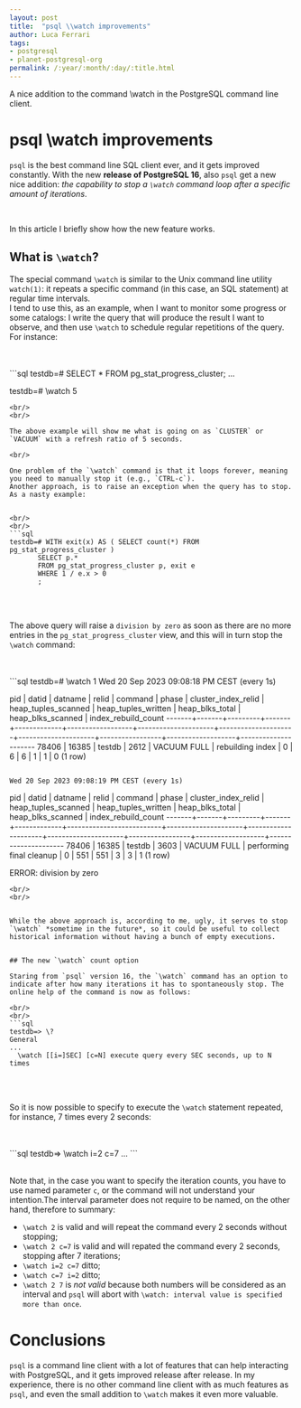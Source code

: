 ```yaml
---
layout: post
title:  "psql \\watch improvements"
author: Luca Ferrari
tags:
- postgresql
- planet-postgresql-org
permalink: /:year/:month/:day/:title.html
---
```

A nice addition to the command \watch in the PostgreSQL command line client.

# psql \watch improvements

`psql` is the best command line SQL client ever, and it gets improved constantly. With the new **release of PostgreSQL 16**, also `psql` get a new nice addition: *the capability to stop a `\watch` command loop after a specific amount of iterations*.

<br/>

In this article I briefly show how the new feature works.

## What is `\watch`?

The special command `\watch` is similar to the Unix command line utility `watch(1)`: it repeats a specific command (in this case, an SQL statement) at regular time intervals.
<br/>
I tend to use this, as an example, when I want to monitor some progress or some catalogs: I write the query that will produce the result I want to observe, and then use `\watch` to schedule regular repetitions of the query. For instance:

<br/>
<br/>
```sql
testdb=# SELECT * FROM pg_stat_progress_cluster;
...

testdb=# \watch 5
```
<br/>
<br/>

The above example will show me what is going on as `CLUSTER` or `VACUUM` with a refresh ratio of 5 seconds.

<br/>

One problem of the `\watch` command is that it loops forever, meaning you need to manually stop it (e.g., `CTRL-c`).
Another approach, is to raise an exception when the query has to stop. As a nasty example:


<br/>
<br/>
```sql
testdb=# WITH exit(x) AS ( SELECT count(*) FROM pg_stat_progress_cluster )
	   SELECT p.*
	   FROM pg_stat_progress_cluster p, exit e
	   WHERE 1 / e.x > 0
	   ;

```
<br/>
<br/>


The above query will raise a `division by zero` as soon as there are no more entries in the `pg_stat_progress_cluster` view, and this will in turn stop the `\watch` command:


<br/>
<br/>
```sql
testdb=# \watch 1
                                                                          Wed 20 Sep 2023 09:08:18 PM CEST (every 1s)

  pid  | datid | datname | relid |   command   |      phase       | cluster_index_relid | heap_tuples_scanned | heap_tuples_written | heap_blks_total | heap_blks_scanned | index_rebuild_count
-------+-------+---------+-------+-------------+------------------+---------------------+---------------------+---------------------+-----------------+-------------------+---------------------
 78406 | 16385 | testdb  |  2612 | VACUUM FULL | rebuilding index |                   0 |                   6 |                   6 |               1 |                 1 |                   0
(1 row)

                                                                              Wed 20 Sep 2023 09:08:19 PM CEST (every 1s)

  pid  | datid | datname | relid |   command   |          phase           | cluster_index_relid | heap_tuples_scanned | heap_tuples_written | heap_blks_total | heap_blks_scanned | index_rebuild_count
-------+-------+---------+-------+-------------+--------------------------+---------------------+---------------------+---------------------+-----------------+-------------------+---------------------
 78406 | 16385 | testdb  |  3603 | VACUUM FULL | performing final cleanup |                   0 |                 551 |                 551 |               3 |                 3 |                   1
(1 row)

ERROR:  division by zero


```
<br/>
<br/>


While the above approach is, according to me, ugly, it serves to stop `\watch` *sometime in the future*, so it could be useful to collect historical information without having a bunch of empty executions.


## The new `\watch` count option

Staring from `psql` version 16, the `\watch` command has an option to indicate after how many iterations it has to spontaneously stop. The online help of the command is now as follows:

<br/>
<br/>
```sql
testdb=> \?
General
...
  \watch [[i=]SEC] [c=N] execute query every SEC seconds, up to N times

```
<br/>
<br/>

So it is now possible to specify to execute the `\watch` statement repeated, for instance, 7 times every 2 seconds:

<br/>
<br/>
```sql
testdb=> \watch i=2 c=7
...
```
<br/>
<br/>

Note that, in the case you want to specify the iteration counts, you have to use named parameter `c`, or the command will not understand your intention.The interval parameter does not require to be named, on the other hand, therefore to summary:
- `\watch 2` is valid and will repeat the command every 2 seconds without stopping;
- `\watch 2 c=7` is valid and will repated the command every 2 seconds, stopping after 7 iterations;
- `\watch i=2 c=7` ditto;
- `\watch c=7 i=2` ditto;
- `\watch 2 7` is *not valid* because both numbers will be considered as an interval and `psql` will abort with `\watch: interval value is specified more than once`.




# Conclusions

`psql` is a command line client with a lot of features that can help interacting with PostgreSQL, and it gets improved release after release. In my experience, there is no other command line client with as much features as `psql`, and even the small addition to `\watch` makes it even more valuable.
